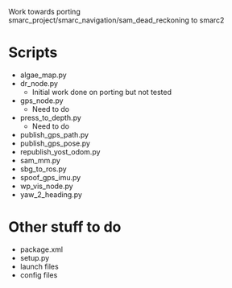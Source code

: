 Work towards porting smarc_project/smarc_navigation/sam_dead_reckoning to smarc2

# Scripts
- algae_map.py
- dr_node.py
  - Initial work done on porting but not tested
- gps_node.py
  - Need to do
- press_to_depth.py
  - Need to do
- publish_gps_path.py
- publish_gps_pose.py
- republish_yost_odom.py
- sam_mm.py
- sbg_to_ros.py
- spoof_gps_imu.py
- wp_vis_node.py
- yaw_2_heading.py

# Other stuff to do
- package.xml
- setup.py
- launch files
- config files
